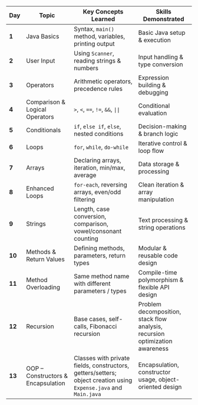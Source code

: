 | Day    | Topic                          | Key Concepts Learned                                          | Skills Demonstrated                                                          |
| ------ | ------------------------------ | ------------------------------------------------------------- | ---------------------------------------------------------------------------- |
| **1**  | Java Basics                    | Syntax, `main()` method, variables, printing output           | Basic Java setup & execution                                                 |
| **2**  | User Input                     | Using `Scanner`, reading strings & numbers                    | Input handling & type conversion                                             |
| **3**  | Operators                      | Arithmetic operators, precedence rules                        | Expression building & debugging                                              |
| **4**  | Comparison & Logical Operators | `>`, `<`, `==`, `!=`, `&&`, `\|\|`                            | Conditional evaluation                                                       |
| **5**  | Conditionals                   | `if`, `else if`, `else`, nested conditions                    | Decision-making & branch logic                                               |
| **6**  | Loops                          | `for`, `while`, `do-while`                                    | Iterative control & loop flow                                                |
| **7**  | Arrays                         | Declaring arrays, iteration, min/max, average                 | Data storage & processing                                                    |
| **8**  | Enhanced Loops                 | `for-each`, reversing arrays, even/odd filtering              | Clean iteration & array manipulation                                         |
| **9**  | Strings                        | Length, case conversion, comparison, vowel/consonant counting | Text processing & string operations                                          |
| **10** | Methods & Return Values        | Defining methods, parameters, return types                    | Modular & reusable code design                                               |
| **11** | Method Overloading             | Same method name with different parameters / types            | Compile-time polymorphism & flexible API design                              |
| **12** | Recursion                      | Base cases, self-calls, Fibonacci recursion                   | Problem decomposition, stack flow analysis, recursion optimization awareness |
| **13** | OOP – Constructors & Encapsulation | Classes with private fields, constructors, getters/setters; object creation using `Expense.java` and `Main.java` | Encapsulation, constructor usage, object-oriented design                     |
